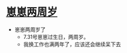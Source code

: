 # [崽崽两周岁](https://github.com/jiemaoli/gitblog/issues/48)

- 崽崽两周岁了
  - 7.31号崽崽过生日，两周岁。
  - 我换工作也满两年了，应该还会继续呆下去